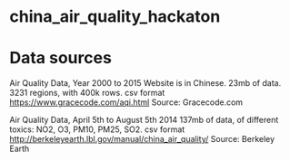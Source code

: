 # china_air_quality_hackaton


# Data sources

Air Quality Data, Year 2000 to 2015
Website is in Chinese. 23mb of data. 3231 regions, with 400k rows. csv format
https://www.gracecode.com/aqi.html
Source: Gracecode.com

Air Quality Data, April 5th to August 5th 2014
137mb of data, of different toxics: NO2, O3, PM10, PM25, SO2. csv format
http://berkeleyearth.lbl.gov/manual/china_air_quality/ 
Source: Berkeley Earth

